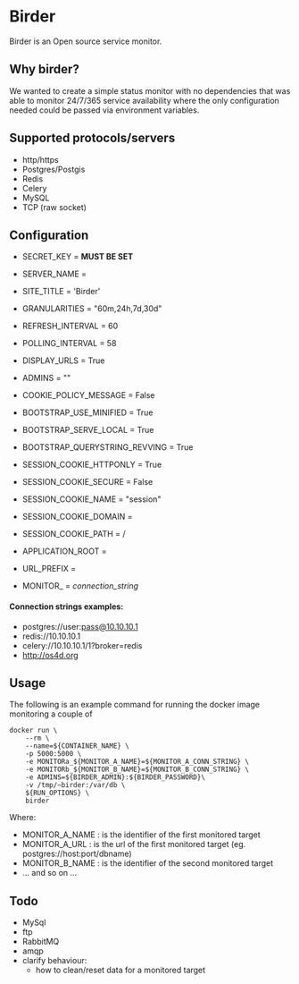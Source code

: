 Birder
======

Birder is an Open source service monitor.

Why birder?
-----------

We wanted to create a simple status monitor with no dependencies that was able to monitor 24/7/365 service
availability where the only configuration needed could be passed via environment variables. 


Supported protocols/servers
---------------------------

 - http/https
 - Postgres/Postgis 
 - Redis
 - Celery
 - MySQL
 - TCP (raw socket)


Configuration
-------------

   - SECRET_KEY = **MUST BE SET**
   
   - SERVER_NAME = 
   - SITE_TITLE = 'Birder'
   - GRANULARITIES = "60m,24h,7d,30d"
   - REFRESH_INTERVAL = 60
   - POLLING_INTERVAL = 58
   - DISPLAY_URLS = True
   - ADMINS = ""
   - COOKIE_POLICY_MESSAGE = False
   
   - BOOTSTRAP_USE_MINIFIED = True
   - BOOTSTRAP_SERVE_LOCAL = True
   - BOOTSTRAP_QUERYSTRING_REVVING = True
   
   
   - SESSION_COOKIE_HTTPONLY = True
   - SESSION_COOKIE_SECURE = False
   - SESSION_COOKIE_NAME = "session"
   - SESSION_COOKIE_DOMAIN = 
   - SESSION_COOKIE_PATH = /
   
   - APPLICATION_ROOT = 
   - URL_PREFIX = 

   - MONITOR_<name> = _connection_string_

#### Connection strings examples:

 - postgres://user:pass@10.10.10.1
 - redis://10.10.10.1
 - celery://10.10.10.1/1?broker=redis
 - http://os4d.org
 


Usage
-----

The following is an example command for running the docker image monitoring a couple of 

```
docker run \
    --rm \
    --name=${CONTAINER_NAME} \
    -p 5000:5000 \
    -e MONITORa_${MONITOR_A_NAME}=${MONITOR_A_CONN_STRING} \
    -e MONITORb_${MONITOR_B_NAME}=${MONITOR_B_CONN_STRING} \
    -e ADMINS=${BIRDER_ADMIN}:${BIRDER_PASSWORD}\
    -v /tmp/~birder:/var/db \
    ${RUN_OPTIONS} \
    birder
```

Where:
 - MONITOR_A_NAME : is the identifier of the first monitored target
 - MONITOR_A_URL : is the url of the first monitored target (eg. postgres://host:port/dbname)
 - MONITOR_B_NAME : is the identifier of the second monitored target
 - ... and so on ...

Todo
----
 - MySql
 - ftp
 - RabbitMQ
 - amqp
 - clarify behaviour:
   - how to clean/reset data for a monitored target  
   

    

